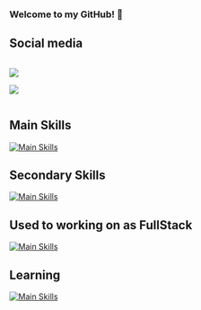 ### Welcome to my GitHub! 👋
<!-- 
![Italo GitHub stats](https://github-readme-stats.vercel.app/api?username=italosaager&show_icons=true&theme=radical)
-->
## Social media
<div style="display: inline-block">
  <p align="center">
  <a href="https://www.linkedin.com/in/italosaager/">
    <img src="https://skillicons.dev/icons?i=linkedin" />
  </a>
</p>
<p align="center">
  <a href="https://www.instagram.com/italosaager/">
    <img src="https://skillicons.dev/icons?i=instagram" />
  </a>
</p>
</div>

## Main Skills
[![Main Skills](https://skillicons.dev/icons?i=html,css,js,ts,nodejs,postgres,postman,docker,gitlab,github)](https://skillicons.dev)

## Secondary Skills
[![Main Skills](https://skillicons.dev/icons?i=py,java)](https://skillicons.dev)

## Used to working on as FullStack
[![Main Skills](https://skillicons.dev/icons?i=react,angular,express)](https://skillicons.dev)

## Learning
[![Main Skills](https://skillicons.dev/icons?i=spring,django,aws)](https://skillicons.dev)

